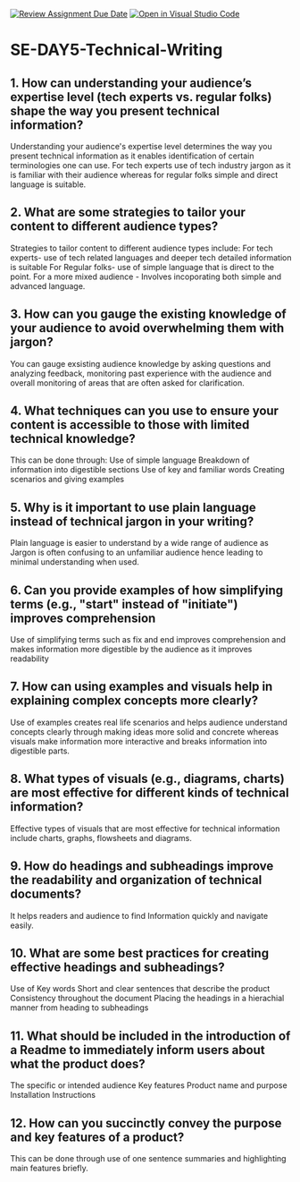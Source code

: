 [![Review Assignment Due Date](https://classroom.github.com/assets/deadline-readme-button-22041afd0340ce965d47ae6ef1cefeee28c7c493a6346c4f15d667ab976d596c.svg)](https://classroom.github.com/a/zsAR-pyY)
[![Open in Visual Studio Code](https://classroom.github.com/assets/open-in-vscode-2e0aaae1b6195c2367325f4f02e2d04e9abb55f0b24a779b69b11b9e10269abc.svg)](https://classroom.github.com/online_ide?assignment_repo_id=18477352&assignment_repo_type=AssignmentRepo)
# SE-DAY5-Technical-Writing
## 1. How can understanding your audience’s expertise level (tech experts vs. regular folks) shape the way you present technical information?
Understanding your audience's expertise level determines the way you present technical information as it enables identification of certain terminologies one can use.
For tech experts use of tech industry jargon as it is familiar with their audience whereas for regular folks simple and direct language is suitable.
## 2. What are some strategies to tailor your content to different audience types?
Strategies to tailor content to different audience types include:
For tech experts- use of tech related languages and deeper tech detailed information is suitable
For Regular folks- use of simple language that is direct to the point.
For a more mixed audience - Involves incoporating both simple and advanced language.
## 3. How can you gauge the existing knowledge of your audience to avoid overwhelming them with jargon?
You can gauge exsisting audience knowledge by asking questions and analyzing feedback, monitoring past experience with the audience and overall monitoring of areas that are often asked for clarification.
## 4. What techniques can you use to ensure your content is accessible to those with limited technical knowledge?
This can be done through:
Use of simple language 
Breakdown of information into digestible sections
Use of key and familiar words 
Creating scenarios and giving examples 
## 5. Why is it important to use plain language instead of technical jargon in your writing?
Plain language is easier to understand by a wide range of audience as Jargon is often confusing to an unfamiliar audience hence leading to minimal understanding when used.
## 6. Can you provide examples of how simplifying terms (e.g., "start" instead of "initiate") improves comprehension
Use of simplifying terms such as fix and end improves comprehension and makes information more digestible by the audience as it improves readability 
## 7. How can using examples and visuals help in explaining complex concepts more clearly?
Use of examples creates real life scenarios and helps audience understand concepts clearly through making ideas more solid and concrete whereas visuals make information more interactive and breaks information into digestible parts.
## 8. What types of visuals (e.g., diagrams, charts) are most effective for different kinds of technical information?
Effective types of visuals that are most effective for technical information include charts, graphs, flowsheets and diagrams.
## 9. How do headings and subheadings improve the readability and organization of technical documents?
It helps readers and audience to find Information quickly and navigate easily. 
## 10. What are some best practices for creating effective headings and subheadings?
Use of Key words
Short and clear sentences that describe the product 
Consistency throughout the document 
Placing the headings in a hierachial manner from heading to subheadings 
## 11. What should be included in the introduction of a Readme to immediately inform users about what the product does?
The specific or intended audience 
Key features 
Product name and purpose 
Installation Instructions 
## 12. How can you succinctly convey the purpose and key features of a product?
This can be done through use of one sentence summaries and highlighting main features briefly.
